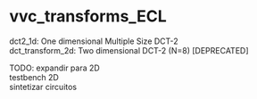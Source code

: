 # vvc_transforms_ECL

dct2_1d: One dimensional Multiple Size DCT-2 <br>
dct_transform_2d: Two dimensional DCT-2 (N=8) [DEPRECATED]

TODO: 
      expandir para 2D <br>
      testbench 2D <br>
      sintetizar circuitos <br>
